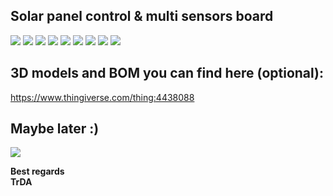 ## Solar panel control & multi sensors board
![](https://raw.githubusercontent.com/TrDA-hab/Projects/master/Solar/Solar0.jpg)
![](https://raw.githubusercontent.com/TrDA-hab/Projects/master/Solar/Solar1.jpg)
![](https://raw.githubusercontent.com/TrDA-hab/Projects/master/Solar/Solav%20v2.jpg)
![](https://raw.githubusercontent.com/TrDA-hab/Projects/master/Solar/Solar%20graph.jpg)
![](https://raw.githubusercontent.com/TrDA-hab/Projects/master/Solar/20200309_161455.jpg)
![](https://raw.githubusercontent.com/TrDA-hab/Projects/master/Solar/01.jpg)
![](https://raw.githubusercontent.com/TrDA-hab/Projects/master/Solar/05.jpg)
![](https://raw.githubusercontent.com/TrDA-hab/Projects/master/Solar/20200312_232513.jpg)
![](https://raw.githubusercontent.com/TrDA-hab/Projects/master/Solar/20200428_215212.jpg)

## **3D models** and **BOM** you can find here (optional):   
https://www.thingiverse.com/thing:4438088  

## Maybe later :)   
![](https://raw.githubusercontent.com/TrDA-hab/Projects/master/Solar/20210208_221613.jpg)

**Best regards  
TrDA**

